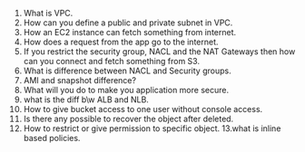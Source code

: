1. What is VPC.
2. How can you define a public and private subnet in VPC.
3. How an EC2 instance can fetch something from internet.
4. How does a request from the app go to the internet.
5. If you restrict the security group, NACL and the NAT Gateways then how can you connect and fetch something from S3.
6. What is difference between NACL and Security groups.
7. AMI and snapshot difference?
8. What will you do to make you application more secure.
9. what is the diff b\w ALB and NLB.
10. How to give bucket access to one user without console access.
11. Is there any possible to recover the object after deleted.
12. How to restrict or give permission to specific object.
13.what is inline based policies.
